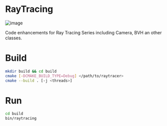# RayTracing

![image](https://github.com/user-attachments/assets/d371d7e3-deae-4032-94a9-fdde48db062d)

Code enhancements for Ray Tracing Series including Camera, BVH an other classes.

# Build
```bash
mkdir build && cd build
cmake [-DCMAKE_BUILD_TYPE=Debug] </path/to/raytracer>
cmake --build . [-j <threads>]
```

# Run
```bash
cd build
bin/raytracing
```
